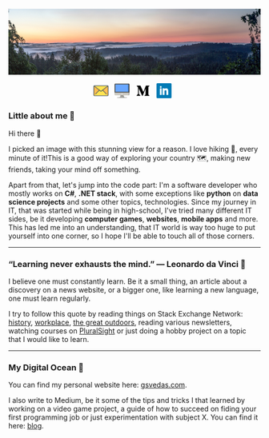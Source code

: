 [![Header](https://github.com/GintasS/GintasS/blob/master/Assets/nature-header.jpg "Header")](https://some-url.dev/)
<p align='center'>
<a href="mailto:gintautas.sve@gmail.com"><img height="30" src="https://github.com/GintasS/GintasS/blob/master/Assets/Icons/email2.png"></a>&nbsp;&nbsp;
<a href="https://gsvedas.com/"><img height="30" src="https://github.com/GintasS/GintasS/blob/master/Assets/Icons/desktop.png"></a>&nbsp;&nbsp;
<a href="https://medium.com/@svedas"><img height="30" src="https://github.com/GintasS/GintasS/blob/master/Assets/Icons/medium.png"></a>&nbsp;&nbsp;
<a href="https://www.linkedin.com/in/gintautas-svedas/"><img height="30" src="https://github.com/GintasS/GintasS/blob/master/Assets/Icons/linkedin.png"></a>&nbsp;&nbsp;
</p>


### Little about me 🧍

<p>Hi there 👋</p>
<p>I picked an image with this stunning view for a reason. I love hiking 🥾, every minute of it!This is a good way of exploring your country 🗺️, making new friends, taking your mind off something.</p>
<p>Apart from that, let's jump into the code part: I'm a software developer who mostly works on <b>C#</b>, <b>.NET stack</b>, with some exceptions like <b>python</b> on <b>data science projects</b> and some other topics, technologies. Since my journey in IT, that was started while being in high-school, I've tried many different IT sides, be it developing <b>computer games</b>, <b>websites</b>, <b>mobile apps</b> and more. This has led me into an understanding, that IT world is way too huge to put yourself into one corner, so I hope I'll be able to touch all of those corners.

</p>

  ---

### “Learning never exhausts the mind.” ― Leonardo da Vinci 📘

<p>I believe one must constantly learn. Be it a small thing, an article about a discovery on a news website, or a bigger one, like learning a new language, one must learn regularly.</p>
<p>I try to follow this quote by reading things on Stack Exchange Network: 
  <a href="https://history.stackexchange.com/" target="_blank">history</a>, 
  <a href="https://workplace.stackexchange.com/" target="_blank">workplace</a>,
  <a href="https://outdoors.stackexchange.com/" target="_blank">the great outdoors</a>, reading various newsletters, watching courses on
  <a href="https://www.pluralsight.com/" target="_blank">PluralSight</a> or just doing a hobby project on a topic that I would like to learn.
</p>

  ---

### My Digital Ocean 🌊
<p>You can find my personal website here: <a href="https://gsvedas.com/" target="_blank">gsvedas.com</a>.</p>
<p>I also write to Medium, be it some of the tips and tricks I that learned by working on a video game project, a guide of how to succeed on fiding your first programming job or just experimentation with subject X. You can find it here: <a href="https://medium.com/@svedas" target="_blank">blog</a>.
</p>


<!--
**GintasS/GintasS** is a ✨ _special_ ✨ repository because its `README.md` (this file) appears on your GitHub profile.

Here are some ideas to get you started:

- 🔭 I’m currently working on ...
- 🌱 I’m currently learning ...
- 👯 I’m looking to collaborate on ...
- 🤔 I’m looking for help with ...
- 💬 Ask me about ...
- 📫 How to reach me: ...
- 😄 Pronouns: ...
- ⚡ Fun fact: ...
-->
